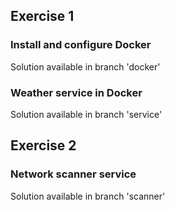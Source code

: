 ## Exercise 1
### Install and configure Docker
Solution available in branch 'docker'

### Weather service in Docker
Solution available in branch 'service'

## Exercise 2
### Network scanner service
Solution available in branch 'scanner'